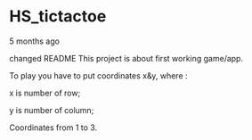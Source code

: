 # HS_tictactoe
5 months ago

changed README
This project is about first working game/app.
<p>
To play you have to put coordinates x&y,
where :
<p>
x is number of row;
<p>
y is number of column;
<p></p>
Coordinates from 1 to 3.
